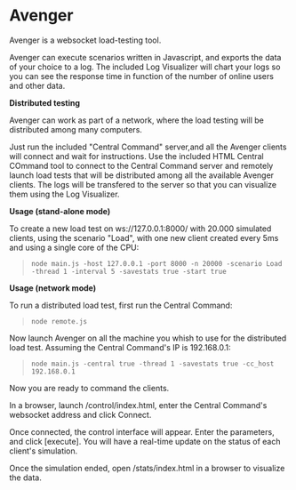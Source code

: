 # Avenger
Avenger is a websocket load-testing tool.

Avenger can execute scenarios written in Javascript, and exports the data of your choice to a log. The included Log Visualizer will chart your logs so you can see the response time in function of the number of online users and other data.


**Distributed testing**

Avenger can work as part of a network, where the load testing will be distributed among many computers.

Just run the included "Central Command" server,and all the Avenger clients will connect and wait for instructions. Use the included HTML Central COmmand tool to connect to the Central Command server and remotely launch load tests that will be distributed among all the available Avenger clients. The logs will be transfered to the server so that you can visualize them using the Log Visualizer.

**Usage (stand-alone mode)**

To create a new load test on ws://127.0.0.1:8000/ with 20.000 simulated clients, using the scenario "Load", with one new client created every 5ms and using a single core of the CPU:

> `node main.js -host 127.0.0.1 -port 8000 -n 20000 -scenario Load -thread 1 -interval 5 -savestats true -start true`


**Usage (network mode)**

To run a distributed load test, first run the Central Command:

> `node remote.js`

Now launch Avenger on all the machine you whish to use for the distributed load test. Assuming the Central Command's IP is 192.168.0.1:

> `node main.js -central true -thread 1 -savestats true -cc_host 192.168.0.1`


Now you are ready to command the clients.

In a browser, launch /control/index.html, enter the Central Command's websocket address and click Connect.

Once connected, the control interface will appear. Enter the parameters, and click [execute]. You will have a real-time update on the status of each client's simulation.

Once the simulation ended, open /stats/index.html in a browser to visualize the data.
